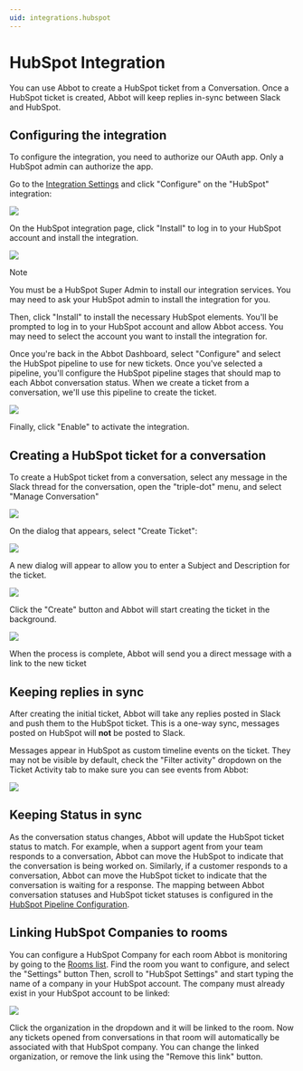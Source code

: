 ```yaml
---
uid: integrations.hubspot
---
```


# HubSpot Integration

You can use Abbot to create a HubSpot ticket from a Conversation.
Once a HubSpot ticket is created, Abbot will keep replies in-sync between Slack and HubSpot.

## Configuring the integration

To configure the integration, you need to authorize our OAuth app.
Only a HubSpot admin can authorize the app.

Go to the [Integration Settings](https://app.ab.bot/settings/organization/integrations) and click "Configure" on the "HubSpot" integration:

<img src="/public/images/articles/integrations.hubspot/hubspot-integration.png">

On the HubSpot integration page, click "Install" to log in to your HubSpot account and install the integration.

<img src="/public/images/articles/integrations.hubspot/hubspot-install.png">

> [!NOTE]
> You must be a HubSpot Super Admin to install our integration services.
> You may need to ask your HubSpot admin to install the integration for you.

Then, click "Install" to install the necessary HubSpot elements.
You'll be prompted to log in to your HubSpot account and allow Abbot access.
You may need to select the account you want to install the integration for.

Once you're back in the Abbot Dashboard, select "Configure" and select the HubSpot pipeline to use for new tickets.
Once you've selected a pipeline, you'll configure the HubSpot pipeline stages that should map to each Abbot conversation status.
When we create a ticket from a conversation, we'll use this pipeline to create the ticket.

<img src="/public/images/articles/integrations.hubspot/configure-hubspot-pipeline.png">

Finally, click "Enable" to activate the integration.

## Creating a HubSpot ticket for a conversation

To create a HubSpot ticket from a conversation, select any message in the Slack thread for the conversation, open the "triple-dot" menu, and select "Manage Conversation"

<img src="/public/images/articles/_common/manage-conversation-menu.png">

On the dialog that appears, select "Create Ticket":

<img src="/public/images/articles/integrations.hubspot/create-ticket.png">

A new dialog will appear to allow you to enter a Subject and Description for the ticket.

<img src="/public/images/articles/integrations.hubspot/create-ticket-form.png">

Click the "Create" button and Abbot will start creating the ticket in the background.

<img src="/public/images/articles/_common/ticket-request-accepted.png">

When the process is complete, Abbot will send you a direct message with a link to the new ticket

## Keeping replies in sync

After creating the initial ticket, Abbot will take any replies posted in Slack and push them to the HubSpot ticket.
This is a one-way sync, messages posted on HubSpot will **not** be posted to Slack.

Messages appear in HubSpot as custom timeline events on the ticket.
They may not be visible by default, check the "Filter activity" dropdown on the Ticket Activity tab to make sure you can see events from Abbot:

<img src="/public/images/articles/integrations.hubspot/include-abbot-integration-activities.png">

## Keeping Status in sync

As the conversation status changes, Abbot will update the HubSpot ticket status to match.
For example, when a support agent from your team responds to a conversation, Abbot can move the HubSpot to indicate that the conversation is being worked on.
Similarly, if a customer responds to a conversation, Abbot can move the HubSpot ticket to indicate that the conversation is waiting for a response.
The mapping between Abbot conversation statuses and HubSpot ticket statuses is configured in the [HubSpot Pipeline Configuration](#configuring-the-integration).

## Linking HubSpot Companies to rooms

You can configure a HubSpot Company for each room Abbot is monitoring by going to the [Rooms list](https://app.ab.bot/settings/rooms). Find the room you want to configure, and select the "Settings" button
Then, scroll to "HubSpot Settings" and start typing the name of a company in your HubSpot account.
The company must already exist in your HubSpot account to be linked:

<img src="/public/images/articles/integrations.hubspot/link-company.png">

Click the organization in the dropdown and it will be linked to the room. 
Now any tickets opened from conversations in that room will automatically be associated with that HubSpot company. 
You can change the linked organization, or remove the link using the "Remove this link" button.

